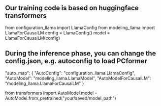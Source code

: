## Our training code is based on huggingface transformers

from configuration_llama import LlamaConfig
from modeling_llama import LlamaForCausalLM
config = LlamaConfig()
model = LlamaForCausalLM(config)

## During the inference phase, you can change the config.json, e.g. autoconfig to load PCformer
"auto_map": {
"AutoConfig": "configuration_llama.LlamaConfig",
"AutoModel": "modeling_llama.LlamaModel",
"AutoModelForCausalLM": "modeling_llama.LlamaForCausalLM"
}

from transformers import AutoModel
model = AutoModel.from_pretrained("your/saved/model_path")
